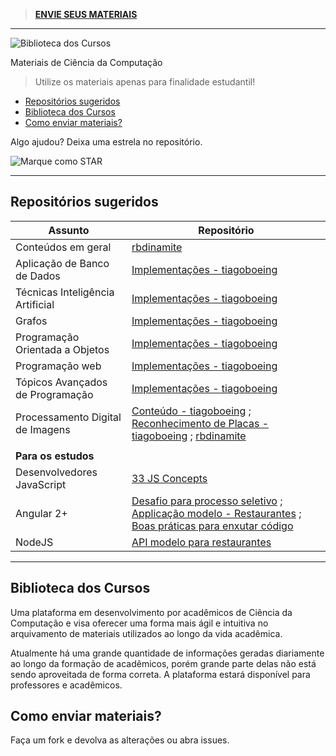 > **[ENVIE SEUS MATERIAIS](https://github.com/computacaoUnisul/biblioteca-da-computacao-materiais/issues/1)**

---

![Biblioteca dos Cursos](https://snag.gy/842qLm.jpg)

Materiais de Ciência da Computação

> Utilize os materiais apenas para finalidade estudantil!

- [Repositórios sugeridos](#reposit%C3%B3rios-sugeridos)
- [Biblioteca dos Cursos](#biblioteca-dos-cursos)
- [Como enviar materiais?](#como-enviar-materiais)

Algo ajudou? Deixa uma estrela no repositório.

![Marque como STAR](https://i.snag.gy/mbwZtH.jpg)

---
## Repositórios sugeridos

| Assunto                          | Repositório                                                                                                                                                                                                                                                           |
| -------------------------------- | --------------------------------------------------------------------------------------------------------------------------------------------------------------------------------------------------------------------------------------------------------------------- |
| Conteúdos em geral               | [rbdinamite](https://github.com/rbdinamite/unisul-ccp2013A)                                                                                                                                                                                                           |
| Aplicação de Banco de Dados      | [Implementações - tiagoboeing](https://github.com/tiagoboeing/aplicacao-banco)                                                                                                                                                                                        |
| Técnicas Inteligência Artificial | [Implementações - tiagoboeing](https://github.com/tiagoboeing/TecnicasInteligenciaArtificial)                                                                                                                                                                         |
| Grafos                           | [Implementações - tiagoboeing](https://github.com/tiagoboeing/grafos)                                                                                                                                                                                                 |
| Programação Orientada a Objetos  | [Implementações - tiagoboeing](https://github.com/tiagoboeing/poo)                                                                                                                                                                                                    |
| Programação web                  | [Implementações - tiagoboeing](https://github.com/tiagoboeing/projetoProgWeb)                                                                                                                                                                                         |
| Tópicos Avançados de Programação | [Implementações - tiagoboeing](https://github.com/tiagoboeing/TopicosAvancados)                                                                                                                                                                                       |
| Processamento Digital de Imagens | [Conteúdo - tiagoboeing](https://github.com/tiagoboeing/processamento-digital-de-imagens) ; [Reconhecimento de Placas - tiagoboeing](https://github.com/tiagoboeing/ReconhecimentoPlacas-PDI) ; [rbdinamite](https://github.com/rbdinamite/tratamentoimagem)          |
|                                  |
| **Para os estudos**              |                                                                                                                                                                                                                                                                       |
| Desenvolvedores JavaScript       | [33 JS Concepts](https://github.com/tiagoboeing/33-js-concepts)                                                                                                                                                                                                       |
| Angular 2+                       | [Desafio para processo seletivo](https://github.com/tiagoboeing/desafio-frontend-senior) ; [Applicação modelo - Restaurantes](https://github.com/tiagoboeing/meat-app-starter) ; [Boas práticas para enxutar código](https://github.com/tiagoboeing/angular-avancado) |
| NodeJS                           | [API modelo para restaurantes](https://github.com/tiagoboeing/meat-api)                                                                                                                                                                                               |

----

## Biblioteca dos Cursos

Uma plataforma em desenvolvimento por acadêmicos de Ciência da Computação e visa oferecer uma forma mais ágil e intuitiva no arquivamento de materiais utilizados ao longo da vida acadêmica.

Atualmente há uma grande quantidade de informações geradas diariamente ao longo da formação de acadêmicos, porém grande parte delas não está sendo aproveitada de forma correta. A plataforma estará disponível para professores e acadêmicos.

## Como enviar materiais?

Faça um fork e devolva as alterações ou abra issues.
